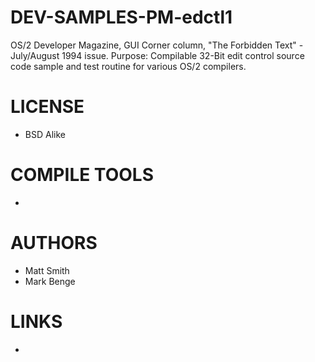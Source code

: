 # DEV-SAMPLES-PM-edctl1
OS/2 Developer Magazine, GUI Corner column,  "The Forbidden Text" - July/August 1994 issue. Purpose: Compilable 32-Bit edit control source code sample and test routine for various OS/2 compilers. 

LICENSE
===============
* BSD Alike

COMPILE TOOLS
===============
* 
 
AUTHORS
===============
* Matt Smith
* Mark Benge

LINKS
===============
* 

